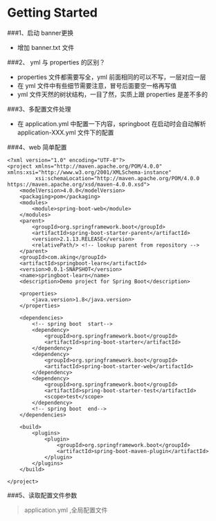 # Getting Started

###1、启动 banner更换
- 增加 banner.txt 文件

###2、 yml 与 properties 的区别？
- properties 文件都需要写全，yml 前面相同的可以不写，一层对应一层
- 在 yml 文件中有些细节需要注意，冒号后面要空一格再写值
- yml 文件天然的树状结构，一目了然，实质上跟 properties 是差不多的

###3、多配置文件处理
- 在 application.yml 中配置一下内容，springboot 在启动时会自动解析 application-XXX.yml 文件下的配置

###4、web 简单配置
```
<?xml version="1.0" encoding="UTF-8"?>
<project xmlns="http://maven.apache.org/POM/4.0.0" xmlns:xsi="http://www.w3.org/2001/XMLSchema-instance"
         xsi:schemaLocation="http://maven.apache.org/POM/4.0.0 https://maven.apache.org/xsd/maven-4.0.0.xsd">
    <modelVersion>4.0.0</modelVersion>
    <packaging>pom</packaging>
    <modules>
        <module>spring-boot-web</module>
    </modules>
    <parent>
        <groupId>org.springframework.boot</groupId>
        <artifactId>spring-boot-starter-parent</artifactId>
        <version>2.1.13.RELEASE</version>
        <relativePath/> <!-- lookup parent from repository -->
    </parent>
    <groupId>com.aking</groupId>
    <artifactId>springboot-learn</artifactId>
    <version>0.0.1-SNAPSHOT</version>
    <name>springboot-learn</name>
    <description>Demo project for Spring Boot</description>

    <properties>
        <java.version>1.8</java.version>
    </properties>

    <dependencies>
        <!-- spring boot  start-->
        <dependency>
            <groupId>org.springframework.boot</groupId>
            <artifactId>spring-boot-starter</artifactId>
        </dependency>
        <dependency>
            <groupId>org.springframework.boot</groupId>
            <artifactId>spring-boot-starter-web</artifactId>
        </dependency>
        <dependency>
            <groupId>org.springframework.boot</groupId>
            <artifactId>spring-boot-starter-test</artifactId>
            <scope>test</scope>
        </dependency>
        <!-- spring boot  end-->
    </dependencies>

    <build>
        <plugins>
            <plugin>
                <groupId>org.springframework.boot</groupId>
                <artifactId>spring-boot-maven-plugin</artifactId>
            </plugin>
        </plugins>
    </build>

</project>

```
###5、读取配置文件参数
> application.yml ,全局配置文件
